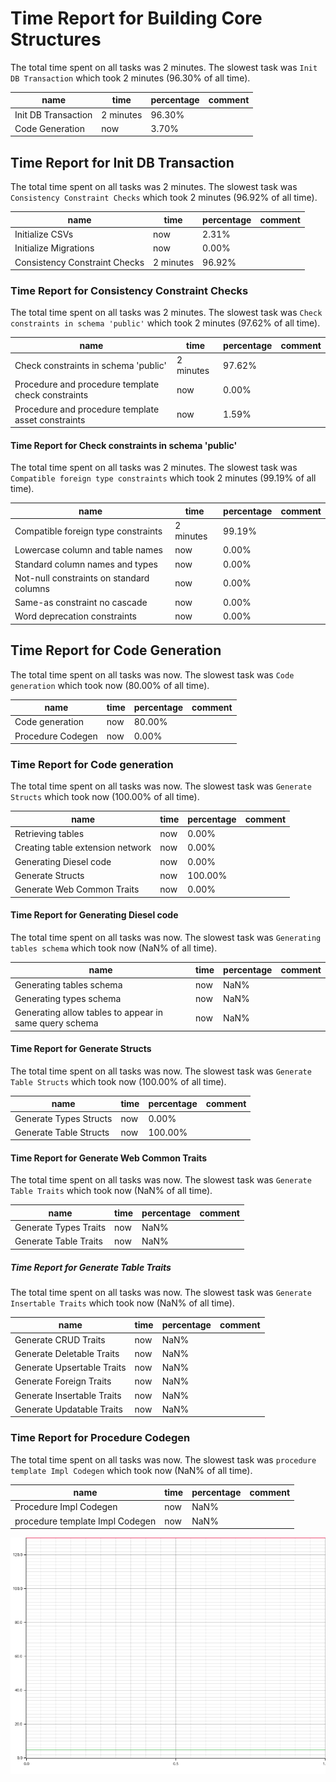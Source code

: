 # Time Report for Building Core Structures

The total time spent on all tasks was 2 minutes.
The slowest task was `Init DB Transaction` which took 2 minutes (96.30% of all time).

| name                | time      | percentage | comment |
|---------------------|-----------|------------|---------|
| Init DB Transaction | 2 minutes | 96.30%     |         |
| Code Generation     | now       | 3.70%      |         |

## Time Report for Init DB Transaction

The total time spent on all tasks was 2 minutes.
The slowest task was `Consistency Constraint Checks` which took 2 minutes (96.92% of all time).

| name                          | time      | percentage | comment |
|-------------------------------|-----------|------------|---------|
| Initialize CSVs               | now       | 2.31%      |         |
| Initialize Migrations         | now       | 0.00%      |         |
| Consistency Constraint Checks | 2 minutes | 96.92%     |         |

### Time Report for Consistency Constraint Checks

The total time spent on all tasks was 2 minutes.
The slowest task was `Check constraints in schema 'public'` which took 2 minutes (97.62% of all time).

| name                                               | time      | percentage | comment |
|----------------------------------------------------|-----------|------------|---------|
| Check constraints in schema 'public'               | 2 minutes | 97.62%     |         |
| Procedure and procedure template check constraints | now       | 0.00%      |         |
| Procedure and procedure template asset constraints | now       | 1.59%      |         |

#### Time Report for Check constraints in schema 'public'

The total time spent on all tasks was 2 minutes.
The slowest task was `Compatible foreign type constraints` which took 2 minutes (99.19% of all time).

| name                                     | time      | percentage | comment |
|------------------------------------------|-----------|------------|---------|
| Compatible foreign type constraints      | 2 minutes | 99.19%     |         |
| Lowercase column and table names         | now       | 0.00%      |         |
| Standard column names and types          | now       | 0.00%      |         |
| Not-null constraints on standard columns | now       | 0.00%      |         |
| Same-as constraint no cascade            | now       | 0.00%      |         |
| Word deprecation constraints             | now       | 0.00%      |         |

## Time Report for Code Generation

The total time spent on all tasks was now.
The slowest task was `Code generation` which took now (80.00% of all time).

| name              | time | percentage | comment |
|-------------------|------|------------|---------|
| Code generation   | now  | 80.00%     |         |
| Procedure Codegen | now  | 0.00%      |         |

### Time Report for Code generation

The total time spent on all tasks was now.
The slowest task was `Generate Structs` which took now (100.00% of all time).

| name                             | time | percentage | comment |
|----------------------------------|------|------------|---------|
| Retrieving tables                | now  | 0.00%      |         |
| Creating table extension network | now  | 0.00%      |         |
| Generating Diesel code           | now  | 0.00%      |         |
| Generate Structs                 | now  | 100.00%    |         |
| Generate Web Common Traits       | now  | 0.00%      |         |

#### Time Report for Generating Diesel code

The total time spent on all tasks was now.
The slowest task was `Generating tables schema` which took now (NaN% of all time).

| name                                                   | time | percentage | comment |
|--------------------------------------------------------|------|------------|---------|
| Generating tables schema                               | now  | NaN%       |         |
| Generating types schema                                | now  | NaN%       |         |
| Generating allow tables to appear in same query schema | now  | NaN%       |         |

#### Time Report for Generate Structs

The total time spent on all tasks was now.
The slowest task was `Generate Table Structs` which took now (100.00% of all time).

| name                   | time | percentage | comment |
|------------------------|------|------------|---------|
| Generate Types Structs | now  | 0.00%      |         |
| Generate Table Structs | now  | 100.00%    |         |

#### Time Report for Generate Web Common Traits

The total time spent on all tasks was now.
The slowest task was `Generate Table Traits` which took now (NaN% of all time).

| name                  | time | percentage | comment |
|-----------------------|------|------------|---------|
| Generate Types Traits | now  | NaN%       |         |
| Generate Table Traits | now  | NaN%       |         |

##### Time Report for Generate Table Traits

The total time spent on all tasks was now.
The slowest task was `Generate Insertable Traits` which took now (NaN% of all time).

| name                       | time | percentage | comment |
|----------------------------|------|------------|---------|
| Generate CRUD Traits       | now  | NaN%       |         |
| Generate Deletable Traits  | now  | NaN%       |         |
| Generate Upsertable Traits | now  | NaN%       |         |
| Generate Foreign Traits    | now  | NaN%       |         |
| Generate Insertable Traits | now  | NaN%       |         |
| Generate Updatable Traits  | now  | NaN%       |         |

### Time Report for Procedure Codegen

The total time spent on all tasks was now.
The slowest task was `procedure template Impl Codegen` which took now (NaN% of all time).

| name                            | time | percentage | comment |
|---------------------------------|------|------------|---------|
| Procedure Impl Codegen          | now  | NaN%       |         |
| procedure template Impl Codegen | now  | NaN%       |         |

![Plot](time_requirements_report.png)
